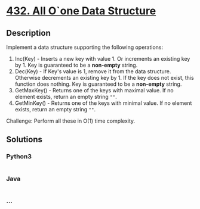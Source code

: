 # [432. All O`one Data Structure](https://leetcode.com/problems/all-oone-data-structure)

## Description
<p>Implement a data structure supporting the following operations:</p>



<p>

<ol>

<li>Inc(Key) - Inserts a new key <Key> with value 1. Or increments an existing key by 1. Key is guaranteed to be a <b>non-empty</b> string.</li>

<li>Dec(Key) - If Key's value is 1, remove it from the data structure. Otherwise decrements an existing key by 1. If the key does not exist, this function does nothing. Key is guaranteed to be a <b>non-empty</b> string.</li>

<li>GetMaxKey() - Returns one of the keys with maximal value. If no element exists, return an empty string <code>""</code>.</li>

<li>GetMinKey() - Returns one of the keys with minimal value. If no element exists, return an empty string <code>""</code>.</li>

</ol>

</p>



<p>

Challenge: Perform all these in O(1) time complexity.

</p>


## Solutions


<!-- tabs:start -->

### **Python3**

```python

```

### **Java**

```java

```

### **...**
```

```

<!-- tabs:end -->